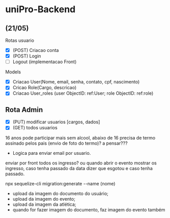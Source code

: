 # uniPro-Backend

## (21/05)

Rotas usuario

- [x] (POST) Criacao conta
- [x] (POST) Login
- [ ] Logout (implementacao Front)

Models

- [x] Criacao User(Nome, email, senha, contato, cpf, nascimento)
- [x] Cricao Role(Cargo, descricao)
- [x] Criacao User_roles (user ObjectID: ref:User; role ObjectID: ref:role)

## Rota Admin

- [x] (PUT) modificar usuarios [cargos, dados]
- [x] (GET) todos usuarios

16 anos pode participar mais sem alcool, abaixo de 16 precisa de termo assinado pelos pais (envio de foto do termo)? a pensar???

- Logica para enviar email por usuario.

enviar por front todos os ingresso? ou quando abrir o evento mostrar os ingresso, caso tenha passado da data dizer que esgotou e caso tenha passado.

npx sequelize-cli migration:generate --name (nome)

- upload da imagem do documento do usuário;
- upload da imagem do evento;
- upload da imagem da atlética;
- quando for fazer imagem do documento, faz imagem do evento também
